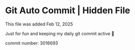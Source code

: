 # Git Auto Commit | Hidden File

This file was added Feb 12, 2025

Just for fun and keeping my daily git commit active 🤪

commit number: 3016693
